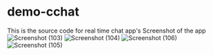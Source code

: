 # demo-cchat
This is the source code for real time chat app's
Screenshot of the app
![Screenshot (103)](https://user-images.githubusercontent.com/87458881/160247056-cf934cf4-685d-40e8-8665-5eec2792fee9.png)
![Screenshot (104)](https://user-images.githubusercontent.com/87458881/160247067-c7691fd1-7fad-489f-a646-bf6efe87d268.png)
![Screenshot (106)](https://user-images.githubusercontent.com/87458881/160247081-b1641d20-6922-4c9d-b1c1-fb11cb1ec3fa.png)
![Screenshot (105)](https://user-images.githubusercontent.com/87458881/160247272-112e986a-36a1-4925-8058-d0de9f4d6e45.png)



